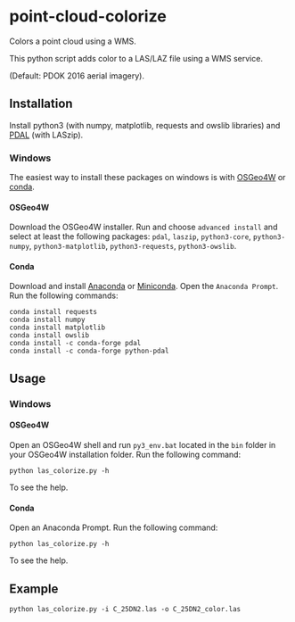 # point-cloud-colorize

Colors a point cloud using a WMS.

This python script adds color to a LAS/LAZ file using a WMS service.

(Default: PDOK 2016 aerial imagery).

## Installation

Install python3 (with numpy, matplotlib, requests and owslib libraries) and [PDAL](https://www.pdal.io/) (with LASzip).

### Windows

The easiest way to install these packages on windows is with [OSGeo4W](https://trac.osgeo.org/osgeo4w/) or [conda](https://conda.io/).

#### OSGeo4W

Download the OSGeo4W installer. Run and choose `advanced install` and select at least the following packages: `pdal`, `laszip`, `python3-core`, `python3-numpy`, `python3-matplotlib`, `python3-requests`, `python3-owslib`.

#### Conda

Download and install [Anaconda](https://www.anaconda.com/download/) or [Miniconda](https://conda.io/miniconda.html). Open the `Anaconda Prompt`. Run the following commands:

```
conda install requests
conda install numpy
conda install matplotlib
conda install owslib
conda install -c conda-forge pdal
conda install -c conda-forge python-pdal
```

## Usage

### Windows

#### OSGeo4W

Open an OSGeo4W shell and run `py3_env.bat` located in the `bin` folder in your OSGeo4W installation folder. Run the following command:

```
python las_colorize.py -h
```

To see the help.

#### Conda

Open an Anaconda Prompt. Run the following command:

```
python las_colorize.py -h
```

To see the help.

## Example

```
python las_colorize.py -i C_25DN2.las -o C_25DN2_color.las
```
